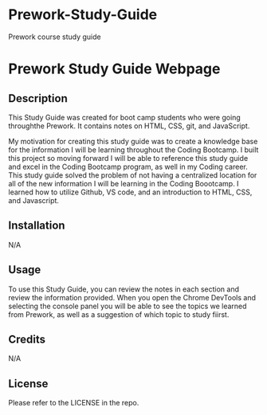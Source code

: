 # Prework-Study-Guide
Prework course study guide
# Prework Study Guide Webpage

## Description

This Study Guide was created for boot camp students who were going throughthe Prework. It contains notes on HTML, CSS, git, and JavaScript.

My motivation for creating this study guide was to create a knowledge base for the information I will be learning throughout the Coding Bootcamp. 
I built this project so moving forward I will be able to reference this study guide and excel in the Coding Bootcamp program, as well in my Coding career.
This study guide solved the problem of not having a centralized location for all of the new information I will be learning in the Coding Boootcamp. 
I learned how to utilize Github, VS code, and an introduction to HTML, CSS, and Javascript.
## Installation

N/A

## Usage

To use this Study Guide, you can review the notes in each section and review the information provided. When you open the Chrome DevTools and selecting the console panel you will be able to see the topics we learned from Prework, as well as a suggestion of which topic to study fiirst. 

## Credits

N/A

## License

Please refer to the LICENSE in the repo.

